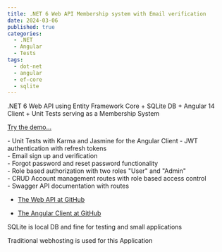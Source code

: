 ```yaml
---
title: .NET 6 Web API Membership system with Email verification  
date: 2024-03-06
published: true
categories:
  - .NET
  - Angular
  - Tests
tags:
  - dot-net
  - angular
  - ef-core
  - sqlite
---
```



.NET 6 Web API using Entity Framework Core + SQLite DB + Angular 14 Client + Unit Tests serving as a Membership System

<a href="https://angular.signup.client.persteenolsen.com" target="_blank" title="Angular 14 + Web API in .NET 6 Membership System">Try the demo...</a>

<p>
- Unit Tests with Karma and Jasmine for the Angular Client
- JWT authentication with refresh tokens<br />
- Email sign up and verification<br />
- Forgot password and reset password functionality<br />
- Role based authorization with two roles "User" and "Admin"<br />
- CRUD Account management routes with role based access control<br />
- Swagger API documentation with routes<br />
</p>

<ul>
<li>
<a href="https://github.com/persteenolsen/dotnet-6-signup-api" target="_blank">The Web API at GitHub</a>
</li>
<li>

<a href="https://github.com/persteenolsen/angular-14-signup-client" target="_blank">The Angular Client at GitHub</a>
</li>
</ul>

SQLite is local DB and fine for testing and small applications

Traditional webhosting is used for this Application